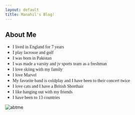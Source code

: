 ```yaml
---
layout: default
title: Manahil's Blog!
---
```



## About Me


- <span style="font-family: Playfair Display;">I lived in England for 7 years</span>
- <span style="font-family: Playfair Display;">I play lacrosse and golf</span>
- <span style="font-family: Playfair Display;">I was born in Pakistan</span>
- <span style="font-family: Playfair Display;">I was made a varsity and jv sports team as a freshman</span>
- <span style="font-family: Playfair Display;">I love skiing with my family</span>
- <span style="font-family: Playfair Display;">I love Marvel</span>
- <span style="font-family: Playfair Display;">My favorite band is coldplay and I have been to their concert twice</span>
- <span style="font-family: Playfair Display;">I love cats and I have a British Shorthair</span>
- <span style="font-family: Playfair Display;">I like hanging out with my friends</span>
- <span style="font-family: Playfair Display;">I have been to 13 countries</span>

![abtme]({{site.baseurl}}/images/abtme.jpg)